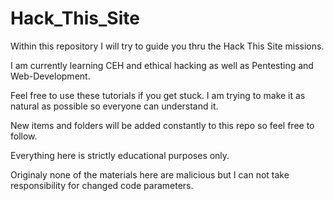 # Hack_This_Site

Within this repository I will try to guide you thru the Hack This Site missions.

I am currently learning CEH and ethical hacking as well as Pentesting and Web-Development.

Feel free to use these tutorials if you get stuck. I am trying to make it as natural as possible so everyone can understand it.

New items and folders will be added constantly to this repo so feel free to follow.

Everything here is strictly educational purposes only.

Originaly none of the materials here are malicious but I can not take responsibility for changed code parameters.

